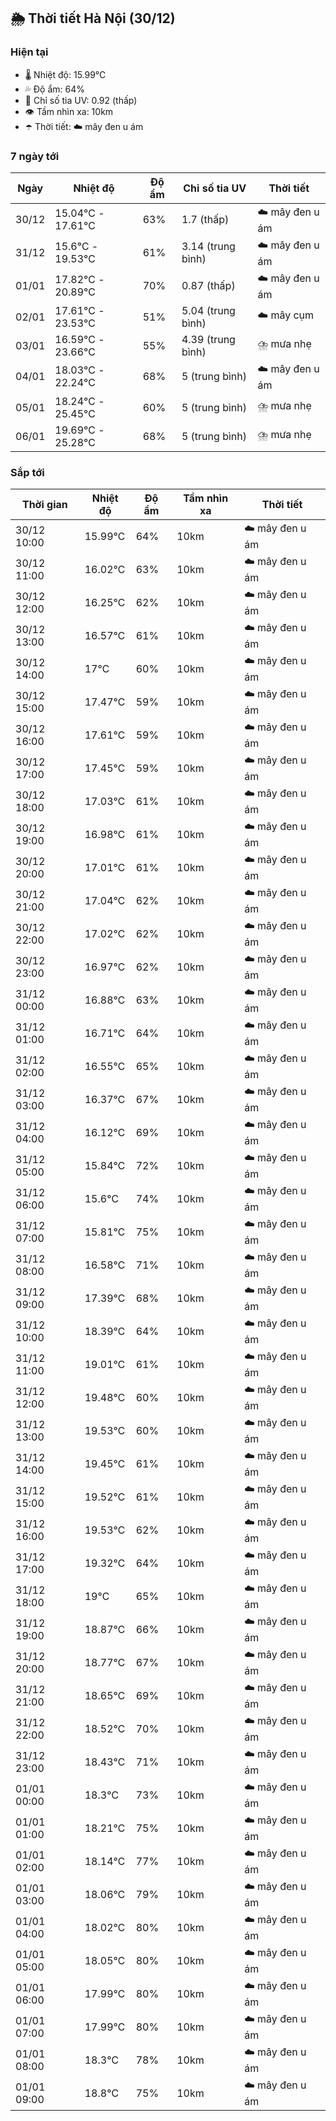 ## 🌦️ Thời tiết Hà Nội (30/12)

### Hiện tại

- 🌡️ Nhiệt độ: 15.99℃
- 💦 Độ ẩm: 64%
- 🌟 Chỉ số tia UV: 0.92 (thấp)
- 👁️ Tầm nhìn xa: 10km
- ☂️ Thời tiết: ☁️ mây đen u ám

### 7 ngày tới

| Ngày | Nhiệt độ | Độ ẩm | Chỉ số tia UV | Thời tiết |
| --- | --- | --- | --- | --- |
| 30/12 | 15.04℃ - 17.61℃ | 63% | 1.7 (thấp) | ☁️ mây đen u ám |
| 31/12 | 15.6℃ - 19.53℃ | 61% | 3.14 (trung bình) | ☁️ mây đen u ám |
| 01/01 | 17.82℃ - 20.89℃ | 70% | 0.87 (thấp) | ☁️ mây đen u ám |
| 02/01 | 17.61℃ - 23.53℃ | 51% | 5.04 (trung bình) | ☁️ mây cụm |
| 03/01 | 16.59℃ - 23.66℃ | 55% | 4.39 (trung bình) | ⛈️ mưa nhẹ |
| 04/01 | 18.03℃ - 22.24℃ | 68% | 5 (trung bình) | ☁️ mây đen u ám |
| 05/01 | 18.24℃ - 25.45℃ | 60% | 5 (trung bình) | ⛈️ mưa nhẹ |
| 06/01 | 19.69℃ - 25.28℃ | 68% | 5 (trung bình) | ⛈️ mưa nhẹ |

### Sắp tới

| Thời gian | Nhiệt độ | Độ ẩm | Tầm nhìn xa | Thời tiết |
| --- | --- | --- | --- | --- |
| 30/12 10:00 | 15.99℃ | 64% | 10km | ☁️ mây đen u ám |
| 30/12 11:00 | 16.02℃ | 63% | 10km | ☁️ mây đen u ám |
| 30/12 12:00 | 16.25℃ | 62% | 10km | ☁️ mây đen u ám |
| 30/12 13:00 | 16.57℃ | 61% | 10km | ☁️ mây đen u ám |
| 30/12 14:00 | 17℃ | 60% | 10km | ☁️ mây đen u ám |
| 30/12 15:00 | 17.47℃ | 59% | 10km | ☁️ mây đen u ám |
| 30/12 16:00 | 17.61℃ | 59% | 10km | ☁️ mây đen u ám |
| 30/12 17:00 | 17.45℃ | 59% | 10km | ☁️ mây đen u ám |
| 30/12 18:00 | 17.03℃ | 61% | 10km | ☁️ mây đen u ám |
| 30/12 19:00 | 16.98℃ | 61% | 10km | ☁️ mây đen u ám |
| 30/12 20:00 | 17.01℃ | 61% | 10km | ☁️ mây đen u ám |
| 30/12 21:00 | 17.04℃ | 62% | 10km | ☁️ mây đen u ám |
| 30/12 22:00 | 17.02℃ | 62% | 10km | ☁️ mây đen u ám |
| 30/12 23:00 | 16.97℃ | 62% | 10km | ☁️ mây đen u ám |
| 31/12 00:00 | 16.88℃ | 63% | 10km | ☁️ mây đen u ám |
| 31/12 01:00 | 16.71℃ | 64% | 10km | ☁️ mây đen u ám |
| 31/12 02:00 | 16.55℃ | 65% | 10km | ☁️ mây đen u ám |
| 31/12 03:00 | 16.37℃ | 67% | 10km | ☁️ mây đen u ám |
| 31/12 04:00 | 16.12℃ | 69% | 10km | ☁️ mây đen u ám |
| 31/12 05:00 | 15.84℃ | 72% | 10km | ☁️ mây đen u ám |
| 31/12 06:00 | 15.6℃ | 74% | 10km | ☁️ mây đen u ám |
| 31/12 07:00 | 15.81℃ | 75% | 10km | ☁️ mây đen u ám |
| 31/12 08:00 | 16.58℃ | 71% | 10km | ☁️ mây đen u ám |
| 31/12 09:00 | 17.39℃ | 68% | 10km | ☁️ mây đen u ám |
| 31/12 10:00 | 18.39℃ | 64% | 10km | ☁️ mây đen u ám |
| 31/12 11:00 | 19.01℃ | 61% | 10km | ☁️ mây đen u ám |
| 31/12 12:00 | 19.48℃ | 60% | 10km | ☁️ mây đen u ám |
| 31/12 13:00 | 19.53℃ | 60% | 10km | ☁️ mây đen u ám |
| 31/12 14:00 | 19.45℃ | 61% | 10km | ☁️ mây đen u ám |
| 31/12 15:00 | 19.52℃ | 61% | 10km | ☁️ mây đen u ám |
| 31/12 16:00 | 19.53℃ | 62% | 10km | ☁️ mây đen u ám |
| 31/12 17:00 | 19.32℃ | 64% | 10km | ☁️ mây đen u ám |
| 31/12 18:00 | 19℃ | 65% | 10km | ☁️ mây đen u ám |
| 31/12 19:00 | 18.87℃ | 66% | 10km | ☁️ mây đen u ám |
| 31/12 20:00 | 18.77℃ | 67% | 10km | ☁️ mây đen u ám |
| 31/12 21:00 | 18.65℃ | 69% | 10km | ☁️ mây đen u ám |
| 31/12 22:00 | 18.52℃ | 70% | 10km | ☁️ mây đen u ám |
| 31/12 23:00 | 18.43℃ | 71% | 10km | ☁️ mây đen u ám |
| 01/01 00:00 | 18.3℃ | 73% | 10km | ☁️ mây đen u ám |
| 01/01 01:00 | 18.21℃ | 75% | 10km | ☁️ mây đen u ám |
| 01/01 02:00 | 18.14℃ | 77% | 10km | ☁️ mây đen u ám |
| 01/01 03:00 | 18.06℃ | 79% | 10km | ☁️ mây đen u ám |
| 01/01 04:00 | 18.02℃ | 80% | 10km | ☁️ mây đen u ám |
| 01/01 05:00 | 18.05℃ | 80% | 10km | ☁️ mây đen u ám |
| 01/01 06:00 | 17.99℃ | 80% | 10km | ☁️ mây đen u ám |
| 01/01 07:00 | 17.99℃ | 80% | 10km | ☁️ mây đen u ám |
| 01/01 08:00 | 18.3℃ | 78% | 10km | ☁️ mây đen u ám |
| 01/01 09:00 | 18.8℃ | 75% | 10km | ☁️ mây đen u ám |
